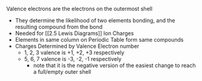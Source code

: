 Valence electrons are the electrons on the outermost shell
- They determine the likelihood of two elements bonding, and the resulting compound from the bond
- Needed for [[2.5 Lewis Diagrams]]
Ion Charges
 - Elements in same column on Periodic Table form same compounds
 - Charges Determined by Valence Electron number
	 - 1, 2, 3 valence is +1, +2, +3  respectively
	 - 5, 6, 7 valence is -3, -2, -1 respectively
		 - note that it is the negative version of the easiest change to reach a full/empty outer shell